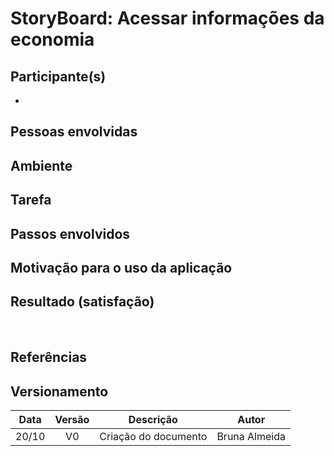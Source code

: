 # StoryBoard: Acessar informações da economia

## Participante(s)
- 


<!-- <figure>
<img align=center width="700" src="endereco da imagem">
<br>
<figcaption>Fig. n - descricao da imagem</figcaption>
</figure> -->

## Pessoas envolvidas


## Ambiente


## Tarefa


## Passos envolvidos


## Motivação para o uso da aplicação


## Resultado (satisfação)


<br>

## Referências


## Versionamento

| Data | Versão |           Descrição             |    Autor    |
|:----:|:------:|:-------------------------------:|:-----------:|
|20/10 |V0      |     Criação do documento        |Bruna Almeida|
